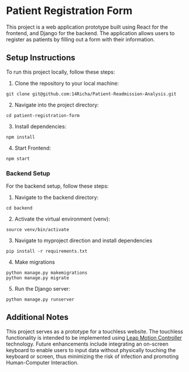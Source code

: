 # Patient Registration Form

This project is a web application prototype built using React for the frontend, and Django for the backend. The application allows users to register as patients by filling out a form with their information.

## Setup Instructions

To run this project locally, follow these steps:

1. Clone the repository to your local machine:
```
git clone git@github.com:14Richa/Patient-Readmission-Analysis.git
```
2. Navigate into the project directory:
```
cd patient-registration-form
```
3. Install dependencies:
```
npm install
```
4. Start Frontend: 
```
npm start
```

### Backend Setup

For the backend setup, follow these steps:

1. Navigate to the backend directory:
```
cd backend
```
2. Activate the virtual environment (venv):
```
source venv/bin/activate
```
3. Navigate to myproject direction and install dependencies
```
pip install -r requirements.txt
```

4.  Make migrations
```
python manage.py makemigrations
python manage.py migrate
```
5. Run the Django server:
```
python manage.py runserver
```

## Additional Notes

This project serves as a prototype for a touchless website. The touchless functionality is intended to be implemented using [Leap Motion Controller](https://leap2.ultraleap.com/leap-motion-controller-2/) technology. Future enhancements include integrating an on-screen keyboard to enable users to input data without physically touching the keyboard or screen, thus minimizing the risk of infection and promoting Human-Computer Interaction.

